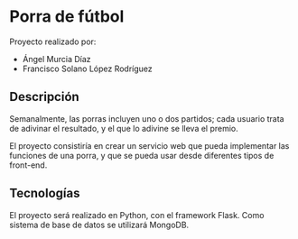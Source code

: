 # Porra de fútbol

Proyecto realizado por:

- Ángel Murcia Díaz
- Francisco Solano López Rodríguez

## Descripción

Semanalmente, las porras incluyen uno o dos partidos; cada usuario trata de adivinar el resultado, y el que lo adivine se lleva el premio.

El proyecto consistiría en crear un servicio web que pueda implementar las funciones de una porra, y que se pueda usar desde diferentes tipos de front-end.

## Tecnologías

El proyecto será realizado en Python, con el framework Flask. Como sistema de base de datos se utilizará MongoDB.

